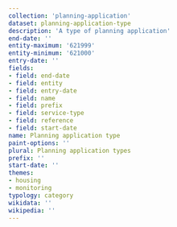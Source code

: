 ```yaml
---
collection: 'planning-application'
dataset: planning-application-type
description: 'A type of planning application'
end-date: ''
entity-maximum: '621999'
entity-minimum: '621000'
entry-date: ''
fields:
- field: end-date
- field: entity
- field: entry-date
- field: name
- field: prefix
- field: service-type
- field: reference
- field: start-date
name: Planning application type
paint-options: ''
plural: Planning application types
prefix: ''
start-date: ''
themes:
- housing
- monitoring
typology: category
wikidata: ''
wikipedia: ''
---
```

